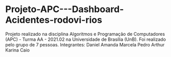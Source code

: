 # Projeto-APC---Dashboard-Acidentes-rodovi-rios
Projeto realizado na disciplina Algoritmos e Programação de Computadores (APC) - Turma AA - 2021.02 na Universidade de Brasília (UnB).
Foi realizado pelo grupo de 7 pessoas.
Integrantes:
Daniel
Amanda 
Marcela
Pedro
Arthur
Karina
Caio
